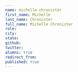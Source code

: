 ```yaml
---
name: michelle-chronister
first_name: Michelle
last_name: Chronister
full_name: Michelle Chronister
role: 
city: 
state: 
github: 
twitter: 
alumni: true
redirect_from: 
published: true
---
```


